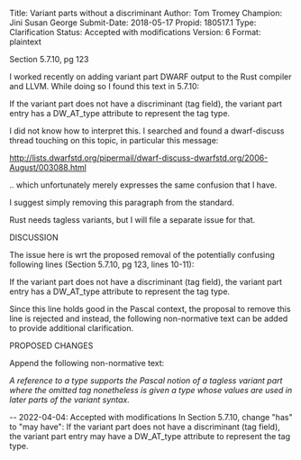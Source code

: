 Title:       Variant parts without a discriminant
Author:      Tom Tromey
Champion:    Jini Susan George
Submit-Date: 2018-05-17
Propid:      180517.1
Type:        Clarification
Status:      Accepted with modifications
Version:     6
Format:      plaintext

Section 5.7.10, pg 123


I worked recently on adding variant part DWARF output to the Rust 
compiler and LLVM.  While doing so I found this text in 5.7.10:

If the variant part does not have a discriminant (tag field), the 
variant part entry has a DW_AT_type attribute to represent the tag type.

I did not know how to interpret this.  I searched and found a dwarf-discuss 
thread touching on this topic, in particular this message:

http://lists.dwarfstd.org/pipermail/dwarf-discuss-dwarfstd.org/2006-August/003088.html

.. which unfortunately merely expresses the same confusion that I have.


I suggest simply removing this paragraph from the standard.

Rust needs tagless variants, but I will file a separate issue for that.


DISCUSSION

The issue here is wrt the proposed removal of the potentially confusing 
following lines (Section 5.7.10, pg 123, lines 10-11):

If the variant part does not have a discriminant (tag field),  the variant
part entry has a DW_AT_type attribute to represent the tag type.

Since this line holds good in the Pascal context, the proposal to remove 
this line is rejected and instead, the following non-normative text can 
be added to provide additional clarification.


PROPOSED CHANGES

Append the following non-normative text:

*A reference to a type supports the Pascal notion of a tagless variant
part where the omitted tag nonetheless is given a type whose values are 
used in later parts of the variant syntax.*

--
2022-04-04:  Accepted with modifications
  In Section 5.7.10, change "has" to "may have":
  If the variant part does not have a discriminant (tag field), the variant
  part entry may have a DW_AT_type attribute to represent the tag type.
